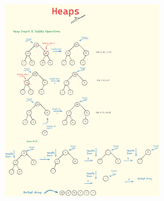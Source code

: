 ![Explanation](https://github.com/Wiran-Larbi/datastructure-heaps/blob/master/src/main/resources/HeapsFullExplanation.png)
